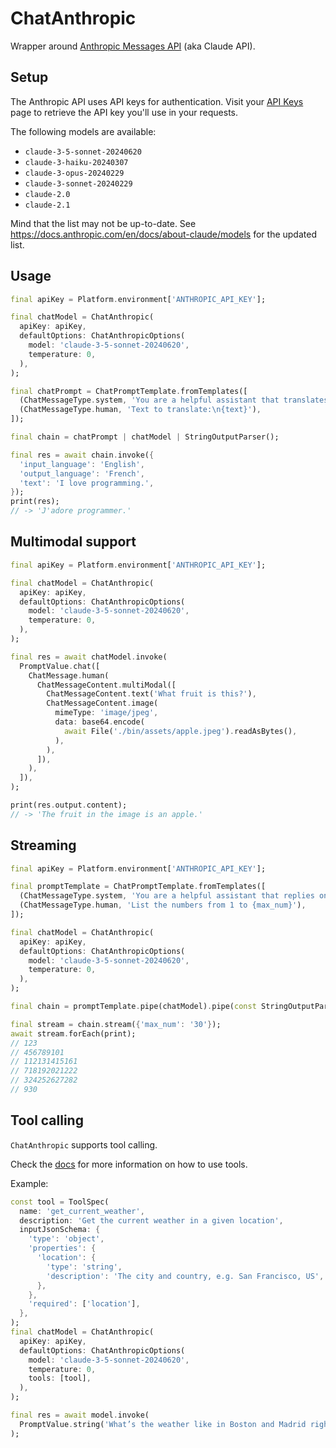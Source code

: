 # ChatAnthropic

Wrapper around [Anthropic Messages API](https://docs.anthropic.com/en/api/messages) (aka Claude API).

## Setup

The Anthropic API uses API keys for authentication. Visit your [API Keys](https://console.anthropic.com/settings/keys) page to retrieve the API key you'll use in your requests.

The following models are available:
- `claude-3-5-sonnet-20240620`
- `claude-3-haiku-20240307`
- `claude-3-opus-20240229`
- `claude-3-sonnet-20240229`
- `claude-2.0`
- `claude-2.1`

Mind that the list may not be up-to-date. See https://docs.anthropic.com/en/docs/about-claude/models for the updated list.

## Usage

```dart
final apiKey = Platform.environment['ANTHROPIC_API_KEY'];

final chatModel = ChatAnthropic(
  apiKey: apiKey,
  defaultOptions: ChatAnthropicOptions(
    model: 'claude-3-5-sonnet-20240620',
    temperature: 0,
  ),
);

final chatPrompt = ChatPromptTemplate.fromTemplates([
  (ChatMessageType.system, 'You are a helpful assistant that translates {input_language} to {output_language}.'),
  (ChatMessageType.human, 'Text to translate:\n{text}'),
]);

final chain = chatPrompt | chatModel | StringOutputParser();

final res = await chain.invoke({
  'input_language': 'English',
  'output_language': 'French',
  'text': 'I love programming.',
});
print(res);
// -> 'J'adore programmer.'
```

## Multimodal support

```dart
final apiKey = Platform.environment['ANTHROPIC_API_KEY'];

final chatModel = ChatAnthropic(
  apiKey: apiKey,
  defaultOptions: ChatAnthropicOptions(
    model: 'claude-3-5-sonnet-20240620',
    temperature: 0,
  ),
);

final res = await chatModel.invoke(
  PromptValue.chat([
    ChatMessage.human(
      ChatMessageContent.multiModal([
        ChatMessageContent.text('What fruit is this?'),
        ChatMessageContent.image(
          mimeType: 'image/jpeg',
          data: base64.encode(
            await File('./bin/assets/apple.jpeg').readAsBytes(),
          ),
        ),
      ]),
    ),
  ]),
);

print(res.output.content);
// -> 'The fruit in the image is an apple.'
```

## Streaming

```dart
final apiKey = Platform.environment['ANTHROPIC_API_KEY'];

final promptTemplate = ChatPromptTemplate.fromTemplates([
  (ChatMessageType.system, 'You are a helpful assistant that replies only with numbers in order without any spaces or commas.'),
  (ChatMessageType.human, 'List the numbers from 1 to {max_num}'),
]);

final chatModel = ChatAnthropic(
  apiKey: apiKey,
  defaultOptions: ChatAnthropicOptions(
    model: 'claude-3-5-sonnet-20240620',
    temperature: 0,
  ),
);

final chain = promptTemplate.pipe(chatModel).pipe(const StringOutputParser());

final stream = chain.stream({'max_num': '30'});
await stream.forEach(print);
// 123
// 456789101
// 112131415161
// 718192021222
// 324252627282
// 930
```

## Tool calling

`ChatAnthropic` supports tool calling.

Check the [docs](docs/04-how_to/03-tools.md) for more information on how to use tools.

Example:
```dart
const tool = ToolSpec(
  name: 'get_current_weather',
  description: 'Get the current weather in a given location',
  inputJsonSchema: {
    'type': 'object',
    'properties': {
      'location': {
        'type': 'string',
        'description': 'The city and country, e.g. San Francisco, US',
      },
    },
    'required': ['location'],
  },
);
final chatModel = ChatAnthropic(
  apiKey: apiKey,
  defaultOptions: ChatAnthropicOptions(
    model: 'claude-3-5-sonnet-20240620',
    temperature: 0,
    tools: [tool],
  ),
);

final res = await model.invoke(
  PromptValue.string('What’s the weather like in Boston and Madrid right now in celsius?'),
);
```
